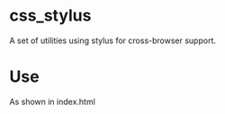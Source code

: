# css_stylus

A set of utilities using stylus for cross-browser support.

# Use

As shown in index.html
